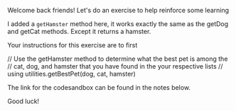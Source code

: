 Welcome back friends! Let's do an exercise to help reinforce some learning

I added a `getHamster` method here, it works exactly the same as the getDog
and getCat methods. Except it returns a hamster.

Your instructions for this exercise are to first

// Use the getHamster method to determine what the best pet is among the
// cat, dog, and hamster that you have found in the your respective lists
// using utilities.getBestPet(dog, cat, hamster)

The link for the codesandbox can be found in the notes below.

Good luck!
